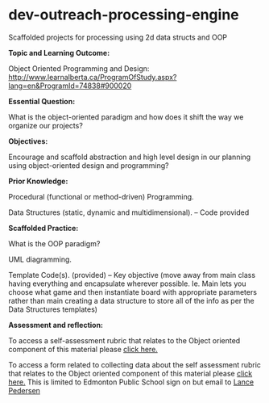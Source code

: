 # dev-outreach-processing-engine
Scaffolded projects for processing using 2d data structs and OOP


**Topic and Learning Outcome:**

Object Oriented Programming and Design:
<http://www.learnalberta.ca/ProgramOfStudy.aspx?lang=en&ProgramId=74838#900020>

**Essential Question:**

What is the object-oriented paradigm and how does it shift the way we organize
our projects?

**Objectives:**

Encourage and scaffold abstraction and high level design in our planning using
object-oriented design and programming?

**Prior Knowledge:**

Procedural (functional or method-driven) Programming.

Data Structures (static, dynamic and multidimensional). – Code provided

**Scaffolded Practice:**

What is the OOP paradigm?

UML diagramming.

Template Code(s). (provided) – Key objective (move away from main class having
everything and encapsulate wherever possible. Ie. Main lets you choose what game
and then instantiate board with appropriate parameters rather than main creating
a data structure to store all of the info as per the Data Structures templates)

**Assessment and reflection:**

To access a self-assessment rubric that relates to the Object oriented component of this material please [click here.]( https://docs.google.com/document/d/1Kj4b-B-NMkSBH66kbJZorhp-MEvTGybxJxiRs1b4vaY/edit?usp=sharing)

To access a form related to collecting data about the self assessment rubric that relates to the Object oriented component of this material please [click here.]( https://goo.gl/forms/FQBIj37IU9oYzpdk1) This is limited to Edmonton Public School sign on but email to [Lance Pedersen](mailto:lance.pedersen@epsb.ca?Subject=OOP%20Assessment) 

